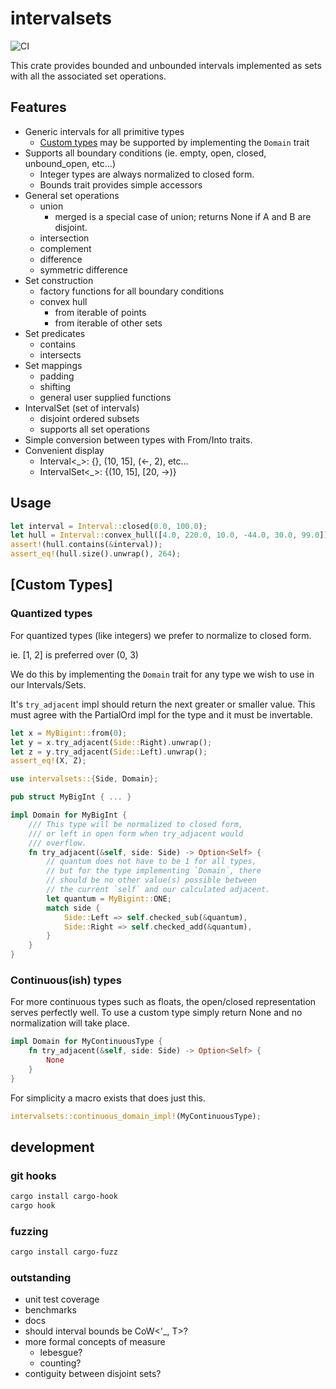 # intervalsets

![CI](https://github.com/gechelberger/intervalsets/actions/workflows/rust.yml/badge.svg)

This crate provides bounded and unbounded intervals 
implemented as sets with all the associated set operations.

## Features

* Generic intervals for all primitive types
    * [Custom types](#custom-types) may be supported by implementing the `Domain` trait
* Supports all boundary conditions (ie. empty, open, closed, unbound_open, etc...)
    * Integer types are always normalized to closed form.
    * Bounds trait provides simple accessors
* General set operations
    * union
        * merged is a special case of union; returns None if A and B are disjoint.
    * intersection
    * complement
    * difference
    * symmetric difference
* Set construction
    * factory functions for all boundary conditions
    * convex hull
        * from iterable of points
        * from iterable of other sets
* Set predicates
    * contains
    * intersects
* Set mappings
    * padding
    * shifting
    * general user supplied functions
* IntervalSet (set of intervals)
    * disjoint ordered subsets
    * supports all set operations
* Simple conversion between types with From/Into traits.
* Convenient display
    * Interval<_>: {}, (10, 15], (<-, 2), etc...
    * IntervalSet<_>: {(10, 15], [20, ->)}

## Usage

```rust
let interval = Interval::closed(0.0, 100.0);
let hull = Interval::convex_hull([4.0, 220.0, 10.0, -44.0, 30.0, 99.0]);
assert!(hull.contains(&interval));
assert_eq!(hull.size().unwrap(), 264);
```

## [Custom Types]

### Quantized types

For quantized types (like integers) we prefer to
normalize to closed form. 

ie. [1, 2] is preferred over (0, 3)

We do this by implementing the `Domain` trait for any type
we wish to use in our Intervals/Sets.

It's `try_adjacent` impl should return the next greater or 
smaller value. This must agree with the PartialOrd impl for
the type and it must be invertable.

```rust
let x = MyBigint::from(0);
let y = x.try_adjacent(Side::Right).unwrap();
let z = y.try_adjacent(Side::Left).unwrap();
assert_eq!(X, Z);
```

```rust
use intervalsets::{Side, Domain};

pub struct MyBigInt { ... }

impl Domain for MyBigInt {
    /// This type will be normalized to closed form,
    /// or left in open form when try_adjacent would
    /// overflow.
    fn try_adjacent(&self, side: Side) -> Option<Self> {
        // quantum does not have to be 1 for all types, 
        // but for the type implementing `Domain`, there 
        // should be no other value(s) possible between 
        // the current `self` and our calculated adjacent.
        let quantum = MyBigint::ONE;
        match side {
            Side::Left => self.checked_sub(&quantum),
            Side::Right => self.checked_add(&quantum),
        }
    }
}
```

### Continuous(ish) types

For more continuous types such as floats, the open/closed
representation serves perfectly well. To use a custom type 
simply return None and no normalization will take place.

```rust
impl Domain for MyContinuousType {
    fn try_adjacent(&self, side: Side) -> Option<Self> {
        None
    }
}
```

For simplicity a macro exists that does just this.

```rust
intervalsets::continuous_domain_impl!(MyContinuousType);
```

## development

### git hooks

```bash
cargo install cargo-hook
cargo hook
```

### fuzzing

```bash
cargo install cargo-fuzz
```

### outstanding
* unit test coverage
* benchmarks
* docs
* should interval bounds be CoW<'_, T>?
* more formal concepts of measure
    * lebesgue?
    * counting?
* contiguity between disjoint sets?